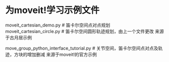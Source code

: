 #  为moveit!学习示例文件

moveit_cartesian_demo.py  # 笛卡尔空间点对点规划
moveit_cartesian_circle.py  # 笛卡尔空间圆形轨迹规划，由上一个文件更改
来源于古月居示例

move_group_python_interface_tutorial.py # 关节空间，笛卡尔空间点对点及轨迹，方块的增加删减
来源于moveit!的官方示例

